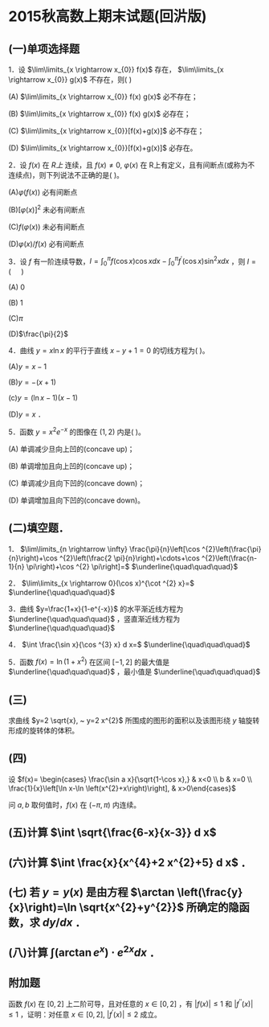 # 2015秋高数上期末试题(回沜版)

## (一)单项选择题

1．设 $\lim\limits_{x \rightarrow x_{0}} f(x)$ 存在， $\lim\limits_{x \rightarrow x_{0}} g(x)$ 不存在，则( )

(A) $\lim\limits_{x \rightarrow x_{0}} f(x) g(x)$ 必不存在；

(B) $\lim\limits_{x \rightarrow x_{0}} f(x) g(x)$ 必存在；

(C) $\lim\limits_{x \rightarrow x_{0}}[f(x)+g(x)]$ 必不存在；

(D) $\lim\limits_{x \rightarrow x_{0}}[f(x)+g(x)]$ 必存在。

2．设 $f(x)$ 在 $R 上$ 连续，且 $f(x) \neq 0, ~ \varphi(x)$ 在 R上有定义，且有间断点(或称为不连续点)，则下列说法不正确的是( )。

(A)$\varphi(f(x))$ 必有间断点

(B)$[\varphi(x)]^{2}$ 未必有间断点

(C)$f(\varphi(x))$ 未必有间断点

(D)$\varphi(x) / f(x)$ 必有间断点

3．设 $f$ 有一阶连续导数，$I=\int_{0}^{\pi} f(\cos x) \cos x d x-\int_{0}^{\pi} f^{\prime}(\cos x) \sin ^{2} x d x$ ，则 $I=(\quad$ )

(A) 0

(B) 1

(C)$\pi$

(D)$\frac{\pi}{2}$

4．曲线 $y=x \ln x$ 的平行于直线 $x-y+1=0$ 的切线方程为( )。

(A)$y=x-1$

(B)$y=-(x+1)$

(c)$y=(\ln x-1)(x-1)$

(D)$y=x$ ．

5．函数 $y=x^{2} e^{-x}$ 的图像在 $(1,2)$ 内是( )。

(A) 单调减少旦向上凹的(concave up)；

(B) 单调增加且向上凹的(concave up)；

(C) 单调减少且向下凹的(concave down)；

(D) 单调增加且向下凹的(concave down)。

## (二)填空题．

1． $\lim\limits_{n \rightarrow \infty} \frac{\pi}{n}\left[\cos ^{2}\left(\frac{\pi}{n}\right)+\cos ^{2}\left(\frac{2 \pi}{n}\right)+\cdots+\cos ^{2}\left(\frac{n-1}{n} \pi\right)+\cos ^{2} \pi\right]=$ $\underline{\quad\quad\quad}$

2． $\lim\limits_{x \rightarrow 0}(\cos x)^{\cot ^{2} x}=$ $\underline{\quad\quad\quad}$

3．曲线 $y=\frac{1+x}{1-e^{-x}}$ 的水平渐近线方程为 $\underline{\quad\quad\quad}$ ，竖直渐近线方程为 $\underline{\quad\quad\quad}$

4． $\int \frac{\sin x}{\cos ^{3} x} d x=$ $\underline{\quad\quad\quad}$

5．函数 $f(x)=\ln \left(1+x^{2}\right)$ 在区间 $[-1,2]$ 的最大值是 $\underline{\quad\quad\quad}$ ，最小值是 $\underline{\quad\quad\quad}$

## (三)

求曲线 $y=2 \sqrt{x}, ~ y=2 x^{2}$ 所围成的图形的面积以及该图形绕 $y$ 轴旋转形成的旋转体的体积。

## (四)

设 $f(x)= \begin{cases}
\frac{\sin a x}{\sqrt{1-\cos x},} & x<0 \\
b & x=0 \\
\frac{1}{x}\left[\ln x-\ln \left(x^{2}+x\right)\right], & x>0\end{cases}$

问 $a, b$ 取何值时，$f(x)$ 在 $(-\pi, \pi)$ 内连续。

## (五)计算 $\int \sqrt{\frac{6-x}{x-3}} d x$

## (六)计算 $\int \frac{x}{x^{4}+2 x^{2}+5} d x$ ．

## (七) 若 $y=y(x)$ 是由方程 $\arctan \left(\frac{y}{x}\right)=\ln \sqrt{x^{2}+y^{2}}$ 所确定的隐函数，求 $d y / d x$ ．

## (八)计算 $\int\left(\arctan e^{x}\right) \cdot e^{2 x} d x$ ．

## 附加题

函数 $f(x)$ 在 $[0,2]$ 上二阶可导，且对任意的 $x \in[0,2]$ ，有 $|f(x)| \leq 1$ 和 $\left|f^{\prime \prime}(x)\right| \leq 1$ ，证明：对任意 $x \in[0,2], ~\left|f^{\prime}(x)\right| \leq 2$ 成立。
